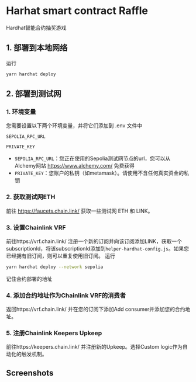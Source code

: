 
# Harhat smart contract Raffle

Hardhat智能合约抽奖游戏


## 1. 部署到本地网络
运行
```bash
yarn hardhat deploy
```

## 2. 部署到测试网
### 1. 环境变量

您需要设置以下两个环境变量，并将它们添加到 .env 文件中

`SEPOLIA_RPC_URL`

`PRIVATE_KEY`

- `SEPOLIA_RPC_URL`：您正在使用的Sepolia测试网节点的url，您可以从Alchemy网站 https://www.alchemy.com/ 免费获得
- `PRIVATE_KEY`：您账户的私钥（如metamask）。请使用不含任何真实资金的私钥
### 2. 获取测试网ETH
前往 https://faucets.chain.link/ 获取一些测试网 ETH 和 LINK。
### 3. 设置Chainlink VRF
前往https://vrf.chain.link/ 注册一个新的订阅并向该订阅添加LINK，获取一个 subscriptionId，将该subscriptionId添加到`helper-hardhat-config.js`。如果您已经拥有旧订阅，则可以重复使用旧订阅。
运行
```bash
yarn hardhat deploy --network sepolia
```
记住合约部署的地址
### 4. 添加合约地址作为Chainlink VRF的消费者
返回https://vrf.chain.link/ 并在您的订阅下添加Add consumer并添加您的合约地址。
### 5. 注册Chainlink Keepers Upkeep
前往https://keepers.chain.link/ 并注册新的Upkeep。选择Custom logic作为自动化的触发机制。
## Screenshots

